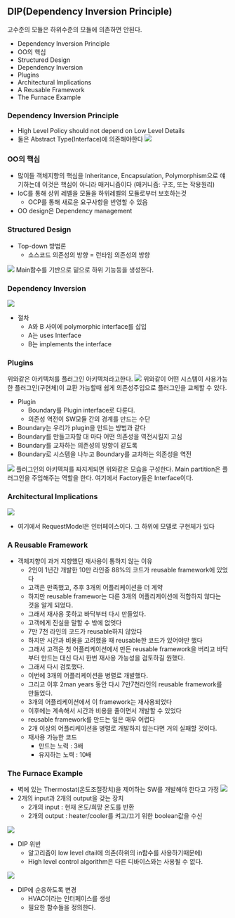 ## DIP(Dependency Inversion Principle)

고수준의 모듈은 하위수준의 모듈에 의존하면 안된다.

* Dependency Inversion Principle
* OO의 핵심
* Structured Design
* Dependency Inversion
* Plugins
* Architectural Implications
* A Reusable Framework
* The Furnace Example


### Dependency Inversion Principle
* High Level Policy should not depend on Low Level Details
* 둘은 Abstract Type(Interface)에 의존해야한다
![](https://i.imgur.com/beU8ITD.png)


### OO의 핵심
* 많이들 객체지향의 핵심을 Inheritance, Encapsulation, Polymorphism으로 얘기하는데 이것은 핵심이 아니라 매커니즘이다
(매커니즘: 구조, 또는 작용원리)
* IoC를 통해 상위 레벨을 모듈을 하위레벨의 모듈로부터 보호하는것
  * OCP를 통해 새로운 요구사항을 반영할 수 있음
* OO design은 Dependency management

### Structured Design
* Top-down 방법론
  * 소스코드 의존성의 방향 = 런타임 의존성의 방향

![](https://i.imgur.com/X0W5REu.png)
Main함수를 기반으로 밑으로 하위 기능등을 생성한다.


### Dependency Inversion
![](https://i.imgur.com/Ub8e9bP.png)
* 절차
  * A와 B 사이에 polymorphic interface를 삽입
  * A는 uses Interface
  * B는 implements the interface





### Plugins
위와같은 아키텍처를 플러그인 아키텍처라고한다.
![](https://i.imgur.com/F21bz1M.png)
위와같이 어떤 시스템이 사용가능한 플러그인(구현체)이 교환 가능할때 쉽게 의존성주입으로 플러그인을 교체할 수 있다.
* Plugin
  * Boundary를 Plugin interface로 다룬다.
  * 의존성 역전이 SW모듈 간의 경계를 만드는 수단
* Boundary는 우리가 plugin을 만드는 방법과 같다
* Boundary를 만들고자할 대 마다 어떤 의존성을 역전시킬지 고심
* Boundary를 교차하는 의존성의 방향이 같도록
* Boundary로 시스템을 나누고 Boundary를 교차하는 의존성을 역전

![](https://i.imgur.com/VDFhvUu.png)
플러그인의 아키텍처를 짜지게되면 위와같은 모습을 구성한다. Main partition은 플러그인을 주입해주는 역할을 한다. 여기에서 Factory들은 Interface이다.
### Architectural Implications
![](https://i.imgur.com/H3WBhzI.png)
* 여기에서 RequestModel은 인터페이스이다. 그 하위에 모델로 구현체가 있다
### A Reusable Framework
* 객체지향이 과거 지향했던 재사용이 통하지 않는 이유
  * 2인이 1년간 개발한 10만 라인중 88%의 코드가 reusable framework에 있었다
  * 고객은 만족했고, 추후 3개의 어플리케이션을 더 계약
  * 하지만 reusable framewor는 다른 3개의 어플리케이션에 적합하지 않다는 것을 알게 되었다.
  * 그래서 재사용 못하고 바닥부터 다시 만들었다.
  * 고객에게 진실을 말할 수 밖에 없엇다
  * 7만 7천 라인의 코드가 reusable하지 않았다
  * 하지만 시간과 비용을 고려했을 때 reusable한 코드가 있어야만 했다
  * 그래서 고객은 첫 어플리케이션에서 만든 reusable framework을 버리고 바닥부터 만드는 대신 다시 한번 재사용 가능성을 검토하길 원했다.
  * 그래서 다시 검토했다.
  * 이번에 3개의 어플리케이션을 병렬로 개발했다.
  * 그리고 이후 2man years 동안 다시 7만7천라인의 reusable framework를 만들었다.
  * 3개의 어플리케이션에서 이 framework는 재사용되었다
  * 이후에는 계속해서 시간과 비용을 줄이면서 개발할 수 있었다
  * reusable framework를 만드는 일은 매우 어렵다
  * 2개 이상의 어플리케이션을 병렬로 개발하지 않는다면 거의 실패할 것이다.
  * 재사용 가능한 코드
    * 만드는 노력 : 3배
    * 유지하는 노력 : 10배


### The Furnace Example
* 벽에 있는 Thermostat(온도조절장치)을 제어하는 SW를 개발해야 한다고 가정
![](https://i.imgur.com/5aVJhTU.png)
* 2개의 input과 2개의 output을 갖는 장치
  * 2개의 input : 현재 온도/희망 온도를 반환
  * 2개의 output : heater/cooler를 켜고/끄기 위한 boolean값을 수신


![](https://i.imgur.com/ObKzVOz.png)
* DIP 위반
  * 알고리즘이 low level dtail에 의존(하위의 in함수를 사용하기때문에)
  * High level control algorithm은 다른 디바이스와는 사용될 수 없다.

![](https://i.imgur.com/Vq7AhRB.png)
* DIP에 순응하도록 변경
  * HVAC이라는 인터페이스를 생성
  * 필요한 함수들을 정의한다.
